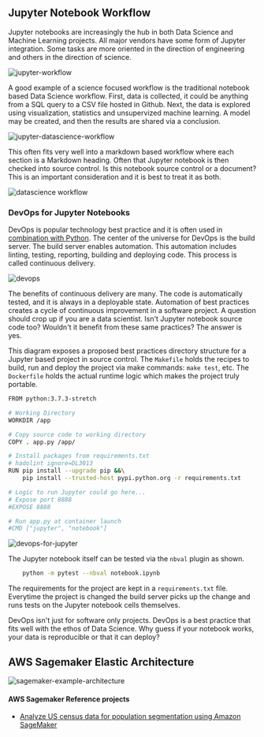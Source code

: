 ## Jupyter Notebook Workflow

Jupyter notebooks are increasingly the hub in both Data Science and Machine Learning projects.  All major vendors have some form of Jupyter integration.  Some tasks are more oriented in the direction of engineering and others in the direction of science.  

![jupyter-workflow](https://user-images.githubusercontent.com/58792/74328483-01c15980-4d5c-11ea-8f94-2f93f18fe863.jpg)

A good example of a science focused workflow is the traditional notebook based Data Science workflow.  First, data is collected, it could be anything from a SQL query to a CSV file hosted in Github.  Next, the data is explored using visualization, statistics and unsupervized machine learning.  A model may be created, and then the results are shared via a conclusion. 

![jupyter-datascience-workflow](https://user-images.githubusercontent.com/58792/74330454-bc9f2680-4d5f-11ea-923f-64ef3a85e206.jpg)


 This often fits very well into a markdown based workflow where each section is a Markdown heading.  Often that Jupyter notebook is then checked into source control.  Is this notebook source control or a document?  This is an important consideration and it is best to treat it as both.  

![datascience workflow](https://user-images.githubusercontent.com/58792/74331819-7bf4dc80-4d62-11ea-9e3d-de382ff1322b.png)

### DevOps for Jupyter Notebooks

DevOps is popular technology best practice and it is often used in [combination with Python](https://www.amazon.com/Python-DevOps-Ruthlessly-Effective-Automation/dp/149205769X). The center of the universe for DevOps is the build server.  The build server enables automation.  This automation includes linting, testing, reporting, building and deploying code. This process is called continuous delivery.

![devops](https://user-images.githubusercontent.com/58792/74334543-199eda80-4d68-11ea-99b9-ee2e4908b2f4.jpg)

The benefits of continuous delivery are many. The code is automatically tested, and it is always in a deployable state.  Automation of best practices creates a cycle of continuous improvement in a software project. A question should crop up if you are a data scientist. Isn't Jupyter notebook source code too?  Wouldn't it benefit from these same practices?  The answer is yes.


This diagram exposes a proposed best practices directory structure for a Jupyter based project in source control.  The `Makefile` holds the recipes to build, run and deploy the project via make commands:  `make test`, etc.  The `Dockerfile` holds the actual runtime logic which makes the project truly portable.

```bash
FROM python:3.7.3-stretch

# Working Directory
WORKDIR /app

# Copy source code to working directory
COPY . app.py /app/

# Install packages from requirements.txt
# hadolint ignore=DL3013
RUN pip install --upgrade pip &&\
    pip install --trusted-host pypi.python.org -r requirements.txt

# Logic to run Jupyter could go here...
# Expose port 8888
#EXPOSE 8888

# Run app.py at container launch
#CMD ["jupyter", "notebook"]
```

![devops-for-jupyter](https://user-images.githubusercontent.com/58792/74336428-3d641f80-4d6c-11ea-9e0a-688c8015bde3.jpg)

The Jupyter notebook itself can be tested via the `nbval` plugin as shown.
```bash
	python -m pytest --nbval notebook.ipynb
```

The requirements for the project are kept in a `requirements.txt` file. Everytime the project is changed the build server picks up the change and runs tests on the Jupyter notebook cells themselves.

DevOps isn't just for software only projects.  DevOps is a best practice that fits well with the ethos of Data Science.  Why guess if your notebook works, your data is reproducible or that it can deploy?

## AWS Sagemaker Elastic Architecture

![sagemaker-example-architecture](https://user-images.githubusercontent.com/58792/74456593-10d80280-4e55-11ea-83ff-218f8d944c3a.jpg)

#### AWS Sagemaker Reference projects

* [Analyze US census data for population segmentation using Amazon SageMaker](https://aws.amazon.com/blogs/machine-learning/analyze-us-census-data-for-population-segmentation-using-amazon-sagemaker/)